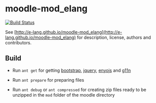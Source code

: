 moodle-mod_elang
================

[![Build Status](https://travis-ci.org/e-lang/moodle-mod_elang.png?branch=master)](https://travis-ci.org/e-lang/moodle-mod_elang)

See [http://e-lang.github.io/moodle-mod_elang](http://e-lang.github.io/moodle-mod_elang) for description, license, authors and contributors.

Build
-----

* Run `ant get` for getting [bootstrap](http://twitter.github.io/bootstrap/assets/bootstrap.zip),
[jquery](http://code.jquery.com/jquery.js), [enyojs](https://github.com/enyojs/enyo/archive/master.zip) and [g11n](https://github.com/enyojs/g11n/archive/master.zip)

* Run `ant prepare` for preparing files

* Run `ant debug` or `ant compressed` for creating zip files ready to be unzipped in the `mod` folder of the moodle directory


